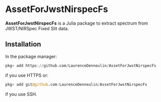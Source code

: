 # AssetForJwstNirspecFs 
**AssetForJwstNirspecFs** is a Julia package to extract spectrum from JWST/NIRSpec Fixed Slit data. 


## Installation

In the package manager:

```julia
pkg> add https://github.com/LaurenceDenneulin/AssetForJwstNirspecFs
```
if you use HTTPS or:

```julia
pkg> add git@github.com:LaurenceDenneulin/AssetForJwstNirspecFs
```
if you use SSH.

